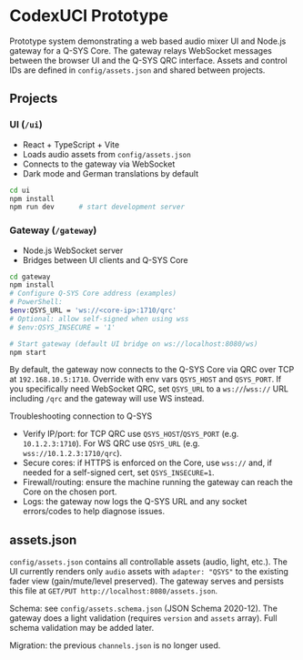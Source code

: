 # CodexUCI Prototype

Prototype system demonstrating a web based audio mixer UI and Node.js gateway
for a Q-SYS Core. The gateway relays WebSocket messages between the browser
UI and the Q-SYS QRC interface. Assets and control IDs are defined in
`config/assets.json` and shared between projects.

## Projects

### UI (`/ui`)
* React + TypeScript + Vite
* Loads audio assets from `config/assets.json`
* Connects to the gateway via WebSocket
* Dark mode and German translations by default

```bash
cd ui
npm install
npm run dev      # start development server
```

### Gateway (`/gateway`)
* Node.js WebSocket server
* Bridges between UI clients and Q-SYS Core

```bash
cd gateway
npm install
# Configure Q-SYS Core address (examples)
# PowerShell:
$env:QSYS_URL = 'ws://<core-ip>:1710/qrc'
# Optional: allow self-signed when using wss
# $env:QSYS_INSECURE = '1'

# Start gateway (default UI bridge on ws://localhost:8080/ws)
npm start
```

By default, the gateway now connects to the Q-SYS Core via QRC over TCP at `192.168.10.5:1710`.
Override with env vars `QSYS_HOST` and `QSYS_PORT`.
If you specifically need WebSocket QRC, set `QSYS_URL` to a `ws://`/`wss://` URL including `/qrc` and the gateway will use WS instead.

Troubleshooting connection to Q-SYS
- Verify IP/port: for TCP QRC use `QSYS_HOST`/`QSYS_PORT` (e.g. `10.1.2.3:1710`). For WS QRC use `QSYS_URL` (e.g. `wss://10.1.2.3:1710/qrc`).
- Secure cores: if HTTPS is enforced on the Core, use `wss://` and, if needed for a self-signed cert, set `QSYS_INSECURE=1`.
- Firewall/routing: ensure the machine running the gateway can reach the Core on the chosen port.
- Logs: the gateway now logs the Q-SYS URL and any socket errors/codes to help diagnose issues.

## assets.json
`config/assets.json` contains all controllable assets (audio, light, etc.).
The UI currently renders only `audio` assets with `adapter: "QSYS"` to the
existing fader view (gain/mute/level preserved). The gateway serves and
persists this file at `GET/PUT http://localhost:8080/assets.json`.

Schema: see `config/assets.schema.json` (JSON Schema 2020-12). The gateway
does a light validation (requires `version` and `assets` array). Full schema
validation may be added later.

Migration: the previous `channels.json` is no longer used.
